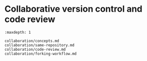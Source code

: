# Collaborative version control and code review

```{toctree}
:maxdepth: 1

collaboration/concepts.md
collaboration/same-repository.md
collaboration/code-review.md
collaboration/forking-workflow.md
```
